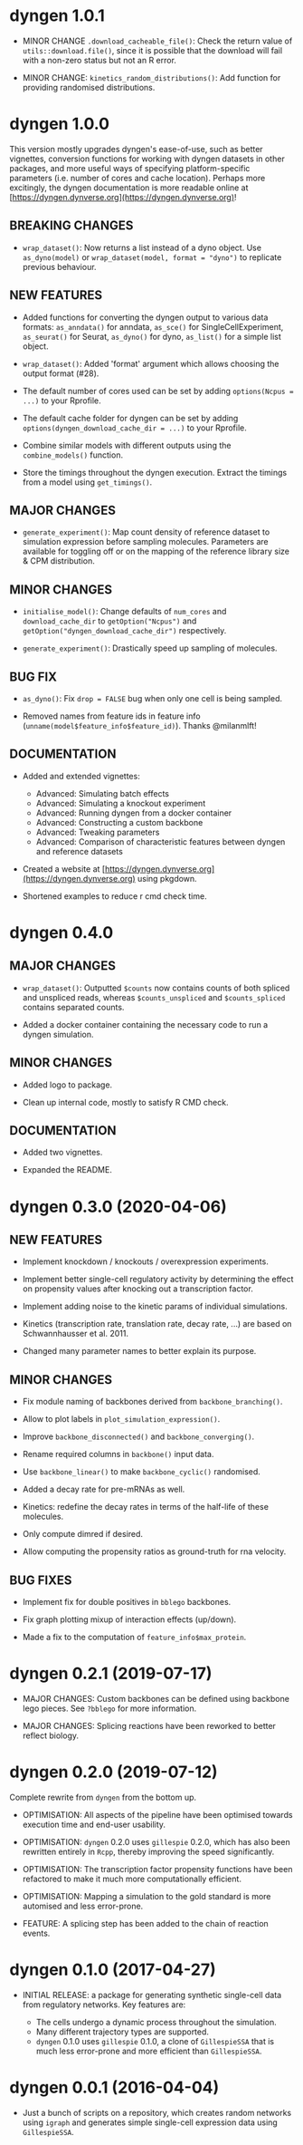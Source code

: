# dyngen 1.0.1

* MINOR CHANGE `.download_cacheable_file()`: Check the return value of `utils::download.file()`, since it is possible that the download will fail with a non-zero status but not an R error. 

* MINOR CHANGE: `kinetics_random_distributions()`: Add function for providing randomised distributions.

# dyngen 1.0.0

This version mostly upgrades dyngen's ease-of-use, such as better vignettes, conversion functions for working with dyngen datasets in other packages, and more useful ways of specifying platform-specific parameters (i.e. number of cores and cache location). Perhaps more excitingly, the dyngen documentation is more readable online at [https://dyngen.dynverse.org](https://dyngen.dynverse.org)!

## BREAKING CHANGES
* `wrap_dataset()`: Now returns a list instead of a dyno object. Use `as_dyno(model)` or `wrap_dataset(model, format = "dyno")` to replicate previous behaviour.

## NEW FEATURES

* Added functions for converting the dyngen output to various data formats: `as_anndata()` for anndata, `as_sce()` for SingleCellExperiment, `as_seurat()` for Seurat, `as_dyno()` for dyno, `as_list()` for a simple list object.

* `wrap_dataset()`: Added 'format' argument which allows choosing the output format (#28).

* The default number of cores used can be set by adding `options(Ncpus = ...)` to your Rprofile.

* The default cache folder for dyngen can be set by adding `options(dyngen_download_cache_dir = ...)` to your Rprofile.

* Combine similar models with different outputs using the `combine_models()` function.

* Store the timings throughout the dyngen execution. Extract the timings from a model using `get_timings()`.

## MAJOR CHANGES

* `generate_experiment()`: Map count density of reference dataset to simulation expression before sampling molecules. 
  Parameters are available for toggling off or on the mapping of the reference library size & CPM distribution.

## MINOR CHANGES

* `initialise_model()`: Change defaults of `num_cores` and `download_cache_dir`
  to `getOption("Ncpus")` and `getOption("dyngen_download_cache_dir")` respectively.
  
* `generate_experiment()`: Drastically speed up sampling of molecules.

## BUG FIX

* `as_dyno()`: Fix `drop = FALSE` bug when only one cell is being sampled.

* Removed names from feature ids in feature info (`unname(model$feature_info$feature_id)`). Thanks @milanmlft!

## DOCUMENTATION

* Added and extended vignettes:
  - Advanced: Simulating batch effects
  - Advanced: Simulating a knockout experiment
  - Advanced: Running dyngen from a docker container
  - Advanced: Constructing a custom backbone
  - Advanced: Tweaking parameters
  - Advanced: Comparison of characteristic features between dyngen and reference datasets

* Created a website at [https://dyngen.dynverse.org](https://dyngen.dynverse.org) using pkgdown.

* Shortened examples to reduce r cmd check time.

# dyngen 0.4.0

## MAJOR CHANGES

* `wrap_dataset()`: Outputted `$counts` now contains counts of both spliced and unspliced reads, whereas
  `$counts_unspliced` and `$counts_spliced` contains separated counts.
  
* Added a docker container containing the necessary code to run a dyngen simulation.
  
## MINOR CHANGES

* Added logo to package.

* Clean up internal code, mostly to satisfy R CMD check.

## DOCUMENTATION

* Added two vignettes.

* Expanded the README.

# dyngen 0.3.0 (2020-04-06)

## NEW FEATURES

* Implement knockdown / knockouts / overexpression experiments.

* Implement better single-cell regulatory activity by determining
  the effect on propensity values after knocking out a transcription factor.
  
* Implement adding noise to the kinetic params of individual simulations.

* Kinetics (transcription rate, translation rate, decay rate, ...) are 
  based on Schwannhausser et al. 2011.

* Changed many parameter names to better explain its purpose.

## MINOR CHANGES

* Fix module naming of backbones derived from `backbone_branching()`.

* Allow to plot labels in `plot_simulation_expression()`.

* Improve `backbone_disconnected()` and `backbone_converging()`.

* Rename required columns in `backbone()` input data.

* Use `backbone_linear()` to make `backbone_cyclic()` randomised.

* Added a decay rate for pre-mRNAs as well.

* Kinetics: redefine the decay rates in terms of the half-life of these molecules.

* Only compute dimred if desired.

* Allow computing the propensity ratios as ground-truth for rna velocity.

## BUG FIXES

* Implement fix for double positives in `bblego` backbones.

* Fix graph plotting mixup of interaction effects (up/down).

* Made a fix to the computation of `feature_info$max_protein`.


# dyngen 0.2.1 (2019-07-17)

* MAJOR CHANGES: Custom backbones can be defined using backbone lego pieces. See `?bblego` for more information.

* MAJOR CHANGES: Splicing reactions have been reworked to better reflect biology.

# dyngen 0.2.0 (2019-07-12)

Complete rewrite from `dyngen` from the bottom up.
 
* OPTIMISATION: All aspects of the pipeline have been optimised towards execution time and end-user usability.

* OPTIMISATION: `dyngen` 0.2.0 uses `gillespie` 0.2.0, which has also been rewritten entirely in `Rcpp`,
  thereby improving the speed significantly.
  
* OPTIMISATION: The transcription factor propensity functions have been refactored to make it much more 
  computationally efficient.
  
* OPTIMISATION: Mapping a simulation to the gold standard is more automised and less error-prone.

* FEATURE: A splicing step has been added to the chain of reaction events.

# dyngen 0.1.0 (2017-04-27)

 * INITIAL RELEASE: a package for generating synthetic single-cell data from regulatory networks.
   Key features are:
   
   - The cells undergo a dynamic process throughout the simulation.
   - Many different trajectory types are supported.
   - `dyngen` 0.1.0 uses `gillespie` 0.1.0, a clone of `GillespieSSA` that is much less
     error-prone and more efficient than `GillespieSSA`.

# dyngen 0.0.1 (2016-04-04)

 * Just a bunch of scripts on a repository, which creates random networks using `igraph` and 
   generates simple single-cell expression data using `GillespieSSA`.
